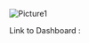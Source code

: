 
![Picture1](https://github.com/Shweetha-Sajeev/Tableau/assets/73292802/09718eb2-5ddd-410d-a47b-7b997988c694)

Link to Dashboard : 

